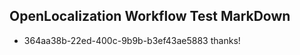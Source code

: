 ## OpenLocalization Workflow Test MarkDown
* 364aa38b-22ed-400c-9b9b-b3ef43ae5883 thanks!

<!--HONumber=Aug16_HO1-->


